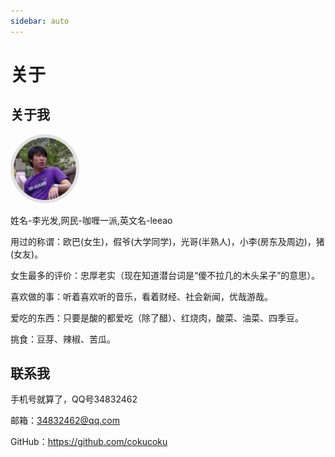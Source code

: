 ```yaml
---
sidebar: auto
---
```

# 关于
## 关于我
<p></p>
<img src="./img/psb.jpg" style="border-radius: 50%;width: 100px;border:solid 5px #e1e1e1">

姓名-李光发,网民-咖喱一派,英文名-leeao

用过的称谓：欧巴(女生)，假爷(大学同学)，光哥(半熟人)，小李(房东及周边)，猪(女友)。

女生最多的评价：忠厚老实（现在知道潜台词是“傻不拉几的木头呆子”的意思）。

喜欢做的事：听着喜欢听的音乐，看着财经、社会新闻，优哉游哉。

爱吃的东西：只要是酸的都爱吃（除了醋）、红烧肉，酸菜、油菜、四季豆。

挑食：豆芽、辣椒、苦瓜。

## 联系我

手机号就算了，QQ号34832462

邮箱：34832462@qq.com

GitHub：https://github.com/cokucoku
